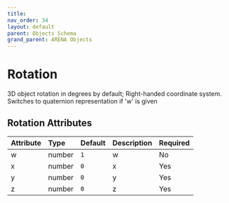 ```yaml
---
title: 
nav_order: 34
layout: default
parent: Objects Schema
grand_parent: ARENA Objects
---
```



Rotation
========


3D object rotation in degrees by default; Right-handed coordinate system. Switches to quaternion representation if 'w' is given

Rotation Attributes
--------------------

|Attribute|Type|Default|Description|Required|
| :--- | :--- | :--- | :--- | :--- |
|w|number|```1```|w|No|
|x|number|```0```|x|Yes|
|y|number|```0```|y|Yes|
|z|number|```0```|z|Yes|
